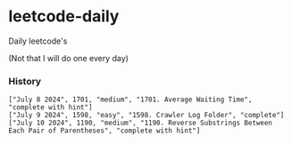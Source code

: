# leetcode-daily
Daily leetcode's

(Not that I will do one every day)

### History
```
["July 8 2024", 1701, "medium", "1701. Average Waiting Time", "complete with hint"]
["July 9 2024", 1598, "easy", "1598. Crawler Log Folder", "complete"]
["July 10 2024", 1190, "medium", "1190. Reverse Substrings Between Each Pair of Parentheses", "complete with hint"]
```
